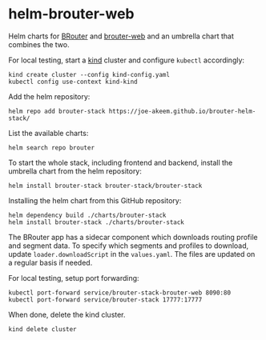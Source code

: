 # helm-brouter-web
Helm charts for [BRouter](https://github.com/abrensch/brouter) and [brouter-web](https://github.com/nrenner/brouter-web)
and an umbrella chart that combines the two.

For local testing, start a [kind](https://kind.sigs.k8s.io/docs/user/quick-start/) cluster and configure `kubectl` accordingly:
```shell
kind create cluster --config kind-config.yaml
kubectl config use-context kind-kind
```

Add the helm repository:
```shell
helm repo add brouter-stack https://joe-akeem.github.io/brouter-helm-stack/
```

List the available charts:
```shell
helm search repo brouter
```

To start the whole stack, including frontend and backend, install the umbrella chart from the helm repository:
```shell
helm install brouter-stack brouter-stack/brouter-stack
```

Installing the helm chart from this GitHub repository:
```shell
helm dependency build ./charts/brouter-stack
helm install brouter-stack ./charts/brouter-stack
```

The BRouter app has a sidecar component which downloads routing profile and segment data. To specify which segments
and profiles to download, update `loader.downloadScript` in the `values.yaml`. The files are updated on a regular basis
if needed.

For local testing, setup port forwarding:
```shell
kubectl port-forward service/brouter-stack-brouter-web 8090:80
kubectl port-forward service/brouter-stack 17777:17777
```

When done, delete the kind cluster.
```shell
kind delete cluster
```
